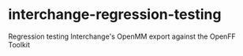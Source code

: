 # interchange-regression-testing
Regression testing Interchange's OpenMM export against the OpenFF Toolkit
